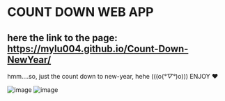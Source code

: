 # COUNT DOWN WEB APP

## here the link to the page: https://mylu004.github.io/Count-Down-NewYear/

hmm....so, just the count down to new-year, hehe (((o(*°▽°*)o))) ENJOY ❤

![image](https://github.com/MyLu004/Count-Down-NewYear/assets/114357581/5e0a92eb-0ddf-480a-89e0-731ea718e565)
![image](https://github.com/MyLu004/Count-Down-NewYear/assets/114357581/bcf76c03-4128-4262-b8eb-946e6260dd23)


